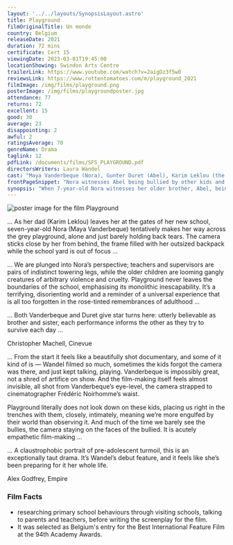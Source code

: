 ```yaml
---
layout: '../../layouts/SynopsisLayout.astro'
title: Playground
filmOriginalTitle: Un monde
country: Belgium
releaseDate: 2021
duration: 72 mins 
certificate: Cert 15 
viewingDate: 2023-03-01T19:45:00
locationShowing: Swindon Arts Centre
trailerLink: https://www.youtube.com/watch?v=2aigDz3f5w0
reviewsLink: https://www.rottentomatoes.com/m/playground_2021
filmImage: /img/films/playground.png
posterImage: /img/films/playgroundposter.jpg
attendance: 77
returns: 72
excellent: 15
good: 30
average: 23
disappointing: 2
awful: 2
ratingsAverage: 70
genreName: Drama
taglink: 12
pdfLink: /documents/films/SFS_PLAYGROUND.pdf
directorsWriters: Laura Wandel
cast: "Maya Vanderbeque (Nora), Gunter Duret (Abel), Karim Leklou (the father)"
frontPageSnippet: "Nora witnesses Abel being bullied by other kids and rushes to protect him.  Caught in a conflict of loyalty, Nora tries to find her place, torn between both children's and adult's worlds."
synopsis: "When 7-year-old Nora witnesses her older brother, Abel, being bullied by other children, she rushes to protect him.  Yet Abel forces her to remain silent.  This creates a dilemma for Nora who tries to find her place, torn between children's and adults' worlds."
---
```


![poster image for the film Playground](/img/films/playground.png "poster image for the film Playground")

... As her dad (Karim Leklou) leaves her at the gates of her new school, seven-year-old Nora (Maya Vanderbeque) tentatively makes her way across the grey playground, alone and just barely holding back tears.  The camera sticks close by her from behind, the frame filled with her outsized backpack while the school yard is out of focus ...

... We are plunged into Nora’s perspective; teachers and supervisors are pairs of indistinct towering legs, while the older children are looming gangly creatures of arbitrary violence and cruelty.  Playground never leaves the boundaries of the school, emphasising its monolithic inescapability.  It’s a terrifying, disorienting world and a reminder of a universal experience that is all too forgotten in the rose-tinted remembrances of adulthood ...

... Both Vanderbeque and Duret give star turns here: utterly believable as brother and sister, each performance informs the other as they try to survive each day ...

<div class="review__author review__author--review1">
Christopher Machell, Cinevue
</div>

... From the start it feels like a beautifully shot documentary, and some of it kind of is — Wandel filmed so much, sometimes the kids forgot the camera was there, and just kept talking, playing.  Vanderbeque is impossibly great, not a shred of artifice on show.  And the film-making itself feels almost invisible, all shot from Vanderbeque’s eye-level, the camera strapped to cinematographer Frédéric Noirhomme’s waist.

Playground literally does not look down on these kids, placing us right in the trenches with them, closely, intimately, meaning we’re more engulfed by their world than observing it.  And much of the time we barely see the bullies, the camera staying on the faces of the bullied.  It is acutely empathetic film-making ...

... A claustrophobic portrait of pre-adolescent turmoil, this is an exceptionally taut drama.  It’s Wandel’s debut feature, and it feels like she’s been preparing for it her whole life.

<div class="review__author">
Alex Godfrey, Empire
</div>

### Film Facts

* researching primary school behaviours through visiting schools, talking to parents and teachers, before writing the screenplay for the film.
* It was selected as Belgium's entry for the Best International Feature Film at the 94th Academy Awards.